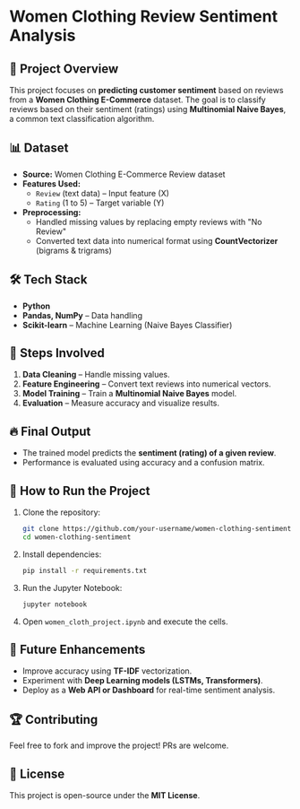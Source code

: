 # Women Clothing Review Sentiment Analysis

## 📌 Project Overview
This project focuses on **predicting customer sentiment** based on reviews from a **Women Clothing E-Commerce** dataset. The goal is to classify reviews based on their sentiment (ratings) using **Multinomial Naive Bayes**, a common text classification algorithm.

## 📊 Dataset
- **Source:** Women Clothing E-Commerce Review dataset
- **Features Used:**
  - `Review` (text data) – Input feature (X)
  - `Rating` (1 to 5) – Target variable (Y)
- **Preprocessing:**
  - Handled missing values by replacing empty reviews with "No Review"
  - Converted text data into numerical format using **CountVectorizer** (bigrams & trigrams)

## 🛠️ Tech Stack
- **Python**
- **Pandas, NumPy** – Data handling
- **Scikit-learn** – Machine Learning (Naive Bayes Classifier)

## 🚀 Steps Involved
1. **Data Cleaning** – Handle missing values.
2. **Feature Engineering** – Convert text reviews into numerical vectors.
3. **Model Training** – Train a **Multinomial Naive Bayes** model.
4. **Evaluation** – Measure accuracy and visualize results.

## 🔥 Final Output
- The trained model predicts the **sentiment (rating) of a given review**.
- Performance is evaluated using accuracy and a confusion matrix.

## 📂 How to Run the Project
1. Clone the repository:
   ```bash
   git clone https://github.com/your-username/women-clothing-sentiment.git
   cd women-clothing-sentiment
   ```
2. Install dependencies:
   ```bash
   pip install -r requirements.txt
   ```
3. Run the Jupyter Notebook:
   ```bash
   jupyter notebook
   ```
4. Open `women_cloth_project.ipynb` and execute the cells.

## 📌 Future Enhancements
- Improve accuracy using **TF-IDF** vectorization.
- Experiment with **Deep Learning models (LSTMs, Transformers)**.
- Deploy as a **Web API or Dashboard** for real-time sentiment analysis.

## 🏆 Contributing
Feel free to fork and improve the project! PRs are welcome. 

## 📜 License
This project is open-source under the **MIT License**.

